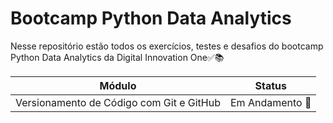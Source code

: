 # Bootcamp Python Data Analytics

Nesse repositório estão todos os exercícios, testes e desafios do bootcamp Python Data Analytics da Digital Innovation One✅📚

| Módulo | Status |
| ------ | ------ |
| Versionamento de Código com Git e GitHub | Em Andamento 🚧|
